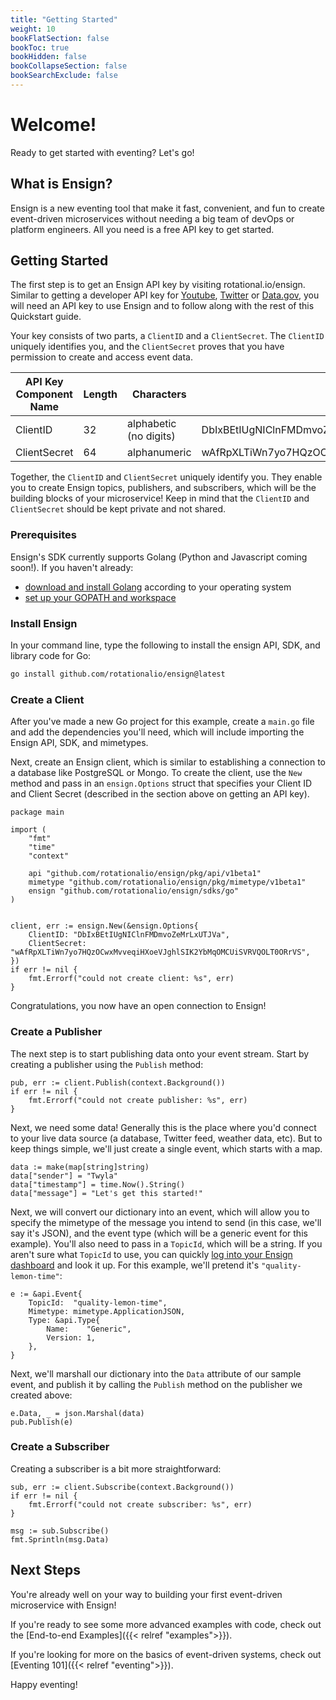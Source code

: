 ```yaml
---
title: "Getting Started"
weight: 10
bookFlatSection: false
bookToc: true
bookHidden: false
bookCollapseSection: false
bookSearchExclude: false
---
```


# Welcome!

Ready to get started with eventing? Let's go!


## What is Ensign?

Ensign is a new eventing tool that make it fast, convenient, and fun to create  event-driven microservices without needing a big team of devOps or platform engineers. All you need is a free API key to get started.

## Getting Started

The first step is to get an Ensign API key by visiting rotational.io/ensign. Similar to getting a developer API key for [Youtube](https://developers.google.com/youtube/v3/getting-started), [Twitter](https://developer.twitter.com/en/docs/twitter-api/getting-started/getting-access-to-the-twitter-api) or [Data.gov](https://api.data.gov/docs/api-key/), you will need an API key to use Ensign and to follow along with the rest of this Quickstart guide.

Your key consists of two parts, a `ClientID` and a `ClientSecret`. The `ClientID` uniquely identifies you, and the `ClientSecret` proves that you have permission to create and access event data.

| API Key Component Name | Length | Characters             | Example                                                          |
|-------------------|--------|------------------------|------------------------------------------------------------------|
| ClientID          | 32     | alphabetic (no digits) | DbIxBEtIUgNIClnFMDmvoZeMrLxUTJVa                                 |
| ClientSecret      | 64     | alphanumeric           | wAfRpXLTiWn7yo7HQzOCwxMvveqiHXoeVJghlSIK2YbMqOMCUiSVRVQOLT0ORrVS |


Together, the `ClientID` and `ClientSecret` uniquely identify you. They enable you to create Ensign topics, publishers, and subscribers, which will be the building blocks of your microservice! Keep in mind that the `ClientID` and `ClientSecret` should be kept private and not shared.

### Prerequisites

Ensign's SDK currently supports Golang (Python and Javascript coming soon!).
If you haven't already:
- [download and install Golang](https://go.dev/doc/install) according to your operating system
- [set up your GOPATH and workspace](https://go.dev/doc/gopath_code)

### Install Ensign

In your command line, type the following to install the ensign API, SDK, and library code for Go:

```bash
go install github.com/rotationalio/ensign@latest
```

### Create a Client

After you've made a new Go project for this example, create a `main.go` file and add the dependencies you'll need, which will include importing the Ensign API, SDK, and mimetypes.

Next, create an Ensign client, which is similar to establishing a connection to a database like PostgreSQL or Mongo. To create the client, use the `New` method and pass in an `ensign.Options` struct that specifies your Client ID and Client Secret (described in the section above on getting an API key).

```golang
package main

import (
    "fmt"
    "time"
    "context"

	api "github.com/rotationalio/ensign/pkg/api/v1beta1"
	mimetype "github.com/rotationalio/ensign/pkg/mimetype/v1beta1"
	ensign "github.com/rotationalio/ensign/sdks/go"
)


client, err := ensign.New(&ensign.Options{
	ClientID: "DbIxBEtIUgNIClnFMDmvoZeMrLxUTJVa",
	ClientSecret: "wAfRpXLTiWn7yo7HQzOCwxMvveqiHXoeVJghlSIK2YbMqOMCUiSVRVQOLT0ORrVS",
})
if err != nil {
	fmt.Errorf("could not create client: %s", err)
}
```

Congratulations, you now have an open connection to Ensign!

### Create a Publisher

The next step is to start publishing data onto your event stream. Start by creating a publisher using the `Publish` method:

```golang
pub, err := client.Publish(context.Background())
if err != nil {
    fmt.Errorf("could not create publisher: %s", err)
}
```


Next, we need some data! Generally this is the place where you'd connect to your live data source (a database, Twitter feed, weather data, etc). But to keep things simple, we'll just create a single event, which starts with a map.

```golang
data := make(map[string]string)
data["sender"] = "Twyla"
data["timestamp"] = time.Now().String()
data["message"] = "Let's get this started!"
```

Next, we will convert our dictionary into an event, which will allow you to specify the mimetype of the message you intend to send (in this case, we'll say it's JSON), and the event type (which will be a generic event for this example). You'll also need to pass in a `TopicId`, which will be a string. If you aren't sure what `TopicId` to use, you can quickly [log into your Ensign dashboard](https://rotational.io/ensign/) and look it up. For this example, we'll pretend it's `"quality-lemon-time"`:

```golang
e := &api.Event{
    TopicId:  "quality-lemon-time",
    Mimetype: mimetype.ApplicationJSON,
    Type: &api.Type{
        Name:    "Generic",
        Version: 1,
    },
}
```

Next, we'll marshall our dictionary into the `Data` attribute of our sample event, and publish it by calling the `Publish` method on the publisher we created above:

```golang
e.Data, _ = json.Marshal(data)
pub.Publish(e)
```

### Create a Subscriber

Creating a subscriber is a bit more straightforward:

```golang
sub, err := client.Subscribe(context.Background())
if err != nil {
    fmt.Errorf("could not create subscriber: %s", err)
}

msg := sub.Subscribe()
fmt.Sprintln(msg.Data)
```

## Next Steps

You're already well on your way to building your first event-driven microservice with Ensign!

If you're ready to see some more advanced examples with code, check out the [End-to-end Examples]({{< relref "examples">}}).

If you're looking for more on the basics of event-driven systems, check out [Eventing 101]({{< relref "eventing">}}).

Happy eventing!